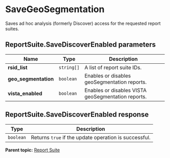 # SaveGeoSegmentation

Saves ad hoc analysis (formerly Discover) access for the requested report suites.

## ReportSuite.SaveDiscoverEnabled parameters

|Name|Type|Description|
|----|----|-----------|
|**rsid_list** |`string[]` |A list of report suite IDs.|
|**geo_segmentation** |`boolean` |Enables or disables geoSegmentation reports.|
|**vista_enabled** |`boolean` |Enables or disables VISTA geoSegmentation reports.|

## ReportSuite.SaveDiscoverEnabled response

|Type|Description|
|----|-----------|
|`boolean` |Returns `true` if the update operation is successful.|

**Parent topic:** [Report Suite](../../methods/report_suite/r_methods_reportsuite.md)

